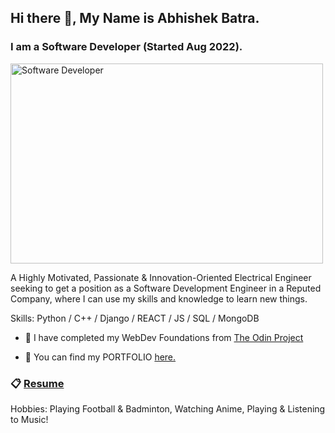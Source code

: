 ## Hi there 👋, My Name is Abhishek Batra.
### I am a Software Developer (Started Aug 2022).
<img alt="Software Developer" src="https://github.com/abhisheknaiidu/abhisheknaiidu/blob/master/code.gif?raw=true" width="500" height="320" />


A Highly Motivated, Passionate & Innovation-Oriented Electrical Engineer seeking to get a position as a Software Development Engineer in a Reputed Company, where I can use my skills and knowledge to learn new things.

Skills: Python / C++ / Django / REACT / JS / SQL / MongoDB

- 🔭 I have completed my WebDev Foundations from [The Odin Project](https://www.theodinproject.com/paths/foundations/courses/foundations)

- 💎 You can find my PORTFOLIO [here.](https://abhishek-batra-portfolio.netlify.app/)

### 📋 [Resume](https://drive.google.com/file/d/1FFHhNxngwDHcy4G9Zi9wa3VPGlOTDaRS/view?usp=drive_link) 

Hobbies: Playing Football & Badminton, Watching Anime, Playing & Listening to Music!

